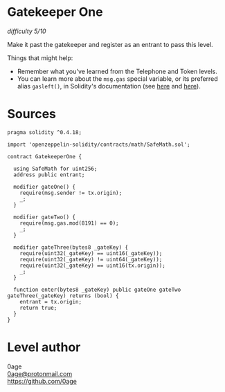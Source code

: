 # Gatekeeper One
_difficulty 5/10_

Make it past the gatekeeper and register as an entrant to pass this level.  


Things that might help:  
- Remember what you've learned from the Telephone and Token levels.  
- You can learn more about the `msg.gas` special variable, or its preferred alias `gasleft()`, in Solidity's documentation (see [here](http://solidity.readthedocs.io/en/v0.4.23/units-and-global-variables.html) and [here](http://solidity.readthedocs.io/en/v0.4.23/control-structures.html#external-function-calls)).


# Sources
```
pragma solidity ^0.4.18;

import 'openzeppelin-solidity/contracts/math/SafeMath.sol';

contract GatekeeperOne {

  using SafeMath for uint256;
  address public entrant;

  modifier gateOne() {
    require(msg.sender != tx.origin);
    _;
  }

  modifier gateTwo() {
    require(msg.gas.mod(8191) == 0);
    _;
  }

  modifier gateThree(bytes8 _gateKey) {
    require(uint32(_gateKey) == uint16(_gateKey));
    require(uint32(_gateKey) != uint64(_gateKey));
    require(uint32(_gateKey) == uint16(tx.origin));
    _;
  }

  function enter(bytes8 _gateKey) public gateOne gateTwo gateThree(_gateKey) returns (bool) {
    entrant = tx.origin;
    return true;
  }
}
```


# Level author
0age  
0age@protonmail.com  
https://github.com/0age  
